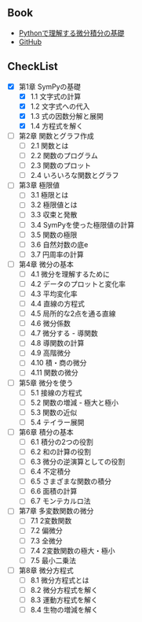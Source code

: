## Book
- [Pythonで理解する微分積分の基礎](https://gihyo.jp/book/2022/978-4-297-12779-4)
- [GitHub](https://github.com/ghmagazine/python_calculus_book)

## CheckList
- [x] 第1章 SymPyの基礎
    - [x] 1.1 文字式の計算
    - [x] 1.2 文字式への代入
    - [x] 1.3 式の因数分解と展開
    - [x] 1.4 方程式を解く
- [ ] 第2章 関数とグラフ作成
    - [ ] 2.1 関数とは
    - [ ] 2.2 関数のプログラム
    - [ ] 2.3 関数のプロット
    - [ ] 2.4 いろいろな関数とグラフ
- [ ] 第3章 極限値
    - [ ] 3.1 極限とは
    - [ ] 3.2 極限値とは
    - [ ] 3.3 収束と発散
    - [ ] 3.4 SymPyを使った極限値の計算
    - [ ] 3.5 関数の極限
    - [ ] 3.6 自然対数の底e
    - [ ] 3.7 円周率の計算
- [ ] 第4章 微分の基本
    - [ ] 4.1 微分を理解するために
    - [ ] 4.2 データのプロットと変化率
    - [ ] 4.3 平均変化率
    - [ ] 4.4 直線の方程式
    - [ ] 4.5 局所的な2点を通る直線
    - [ ] 4.6 微分係数
    - [ ] 4.7 微分する - 導関数
    - [ ] 4.8 導関数の計算
    - [ ] 4.9 高階微分
    - [ ] 4.10 積・商の微分
    - [ ] 4.11 関数の微分
- [ ] 第5章 微分を使う
    - [ ] 5.1 接線の方程式
    - [ ] 5.2 関数の増減 - 極大と極小
    - [ ] 5.3 関数の近似
    - [ ] 5.4 テイラー展開
- [ ] 第6章 積分の基本
    - [ ] 6.1 積分の2つの役割
    - [ ] 6.2 和の計算の役割
    - [ ] 6.3 微分の逆演算としての役割
    - [ ] 6.4 不定積分
    - [ ] 6.5 さまざまな関数の積分
    - [ ] 6.6 面積の計算
    - [ ] 6.7 モンテカルロ法
- [ ] 第7章 多変数関数の微分
    - [ ] 7.1 2変数関数
    - [ ] 7.2 偏微分
    - [ ] 7.3 全微分
    - [ ] 7.4 2変数関数の極大・極小
    - [ ] 7.5 最小二乗法
- [ ] 第8章 微分方程式
    - [ ] 8.1 微分方程式とは
    - [ ] 8.2 微分方程式を解く
    - [ ] 8.3 運動方程式を解く
    - [ ] 8.4 生物の増減を解く
